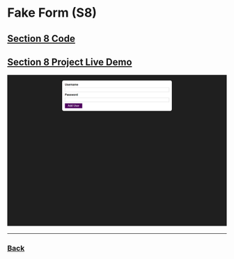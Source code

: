 # Fake Form (S8)

## [Section 8 Code](../../Projects/03-section-8-9-project/Users-List-App/)

## [Section 8 Project Live Demo](https://fake-form.vercel.app/)

![Screen](../../screens/users-app.png)

---

### [Back](../readme.md)
